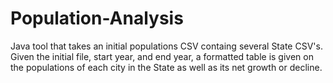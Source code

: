 # Population-Analysis

Java tool that takes an initial populations CSV containg several State CSV's. Given the initial file, start year, and end year, a formatted table is given on the populations of each city in the State as well as its net growth or decline.

